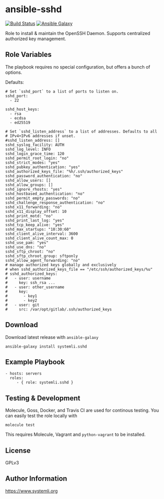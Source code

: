 ansible-sshd
============

[![Build Status](https://travis-ci.com/systemli/ansible-role-sshd.svg?branch=master)](https://travis-ci.com/systemli/ansible-role-sshd)
[![Ansible Galaxy](http://img.shields.io/badge/ansible--galaxy-sshd-blue.svg)](https://galaxy.ansible.com/systemli/sshd/)

Role to install & maintain the OpenSSH Daemon. Supports centralized authorized key management.

Role Variables
--------------

The playbook requires no special configuration, but offers a bunch of options.

Defaults:

    # Set `sshd_port` to a list of ports to listen on.
    sshd_port:
      - 22

    sshd_host_keys:
      - rsa
      - ecdsa
      - ed25519

    # Set `sshd_listen_address` to a list of addresses. Defaults to all
    # IPv4+IPv6 addresses if unset.
    #sshd_listen_address: []
    sshd_syslog_facility: AUTH
    sshd_log_level: INFO
    sshd_login_grace_time: 120
    sshd_permit_root_login: "no"
    sshd_strict_modes: "yes"
    sshd_pubkey_authentication: "yes"
    sshd_authorized_keys_file: "%h/.ssh/authorized_keys"
    sshd_password_authentication: "no"
    sshd_allow_users: []
    sshd_allow_groups: []
    sshd_ignore_rhosts: "yes"
    sshd_hostbased_authentication: "no"
    sshd_permit_empty_passwords: "no"
    sshd_challenge_response_authentication: "no"
    sshd_x11_forwarding: "no"
    sshd_x11_display_offset: 10
    sshd_print_motd: "no"
    sshd_print_last_log: "yes"
    sshd_tcp_keep_alive: "yes"
    sshd_max_startups: "10:30:60"
    sshd_client_alive_interval: 3600
    sshd_client_alive_count_max: 0
    sshd_use_pam: "yes"
    sshd_use_dns: "no"
    sshd_sftp_chroot: "no"
    sshd_sftp_chroot_group: sftponly
    sshd_allow_agent_forwarding: "no"
    # manage authorized keys globally and exclusively
    # when sshd_authorized_keys_file == "/etc/ssh/authorized_keys/%u"
    # sshd_authorized_keys:
    #   - user: username
    #     key: ssh_rsa ...
    #   - user: other_username
    #     key:
    #       - key1
    #       - key2
    #   - user: git
    #     src: /var/opt/gitlab/.ssh/authorized_keys


Download
--------

Download latest release with `ansible-galaxy`

    ansible-galaxy install systemli.sshd

Example Playbook
----------------

    - hosts: servers
      roles:
         - { role: systemli.sshd }

Testing & Development
---------------------

Molecule, Goss, Docker, and Travis CI are used for continous testing.
You can easily test the role locally with

    molecule test

This requires Molecule, Vagrant and `python-vagrant` to be installed.

License
-------

GPLv3

Author Information
------------------

https://www.systemli.org
